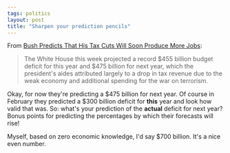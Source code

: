 ```yaml
---
tags: politics
layout: post
title: "Sharpen your prediction pencils"
---
```




From <a href="http://nytimes.com/2003/07/20/politics/20RADI.html">Bush Predicts That His Tax Cuts Will Soon Produce More Jobs</a>:

<blockquote>The White House this week projected a record $455 billion budget deficit for this year and $475 billion for next year, which the president's aides attributed largely to a drop in tax revenue due to the weak economy and additional spending for the war on terrorism.</blockquote>

<p>Okay, for now they're predicting a $475 billion for next year. Of course in February they predicted a $300 billion deficit for <b>this</b> year and look how valid that was. So: what's your prediction of the <b>actual</b> deficit for next year? Bonus points for predicting the percentages by which their forecasts will rise!</p>

<p>Myself, based on zero economic knowledge, I'd say $700 billion. It's a nice even number.</p>



